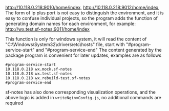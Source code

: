 http://10.118.0.218:9010/home/index, http://10.118.0.218:9012/home/index,
The form of ip plus port is not easy to distinguish the environment, and it is easy to confuse individual projects, so the program adds the function of generating domain names for each environment, for example: http://wx.test.sf-notes:9011/home/index

This function is only for windows system, it will read the content of "C:\\Windows\\System32\\drivers\\etc\\hosts" file, start with "#program-service-start" and "#program-service-end" The content generated by the package program is convenient for later updates, examples are as follows

```
#program-service-start
10.118.0.218 wx.mock.sf-notes
10.118.0.218 wx.test.sf-notes
10.118.0.218 wx.rebuild-test.sf-notes
#program-service-end
```
sf-notes has also done corresponding visualization operations, and the above logic is added in `writeNginxConfig.js`, no additional commands are required